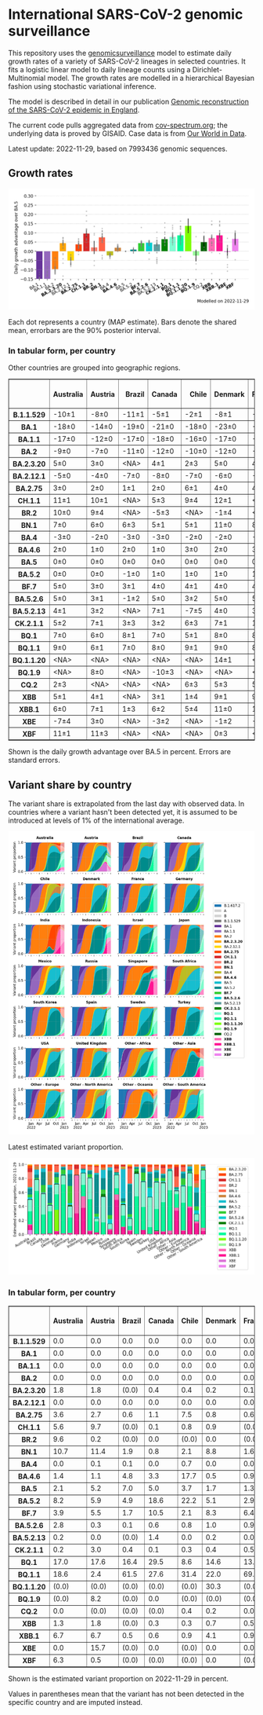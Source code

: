 # International SARS-CoV-2 genomic surveillance

This repository uses the [genomicsurveillance](https://github.com/gerstung-lab/genomicsurveillance) model to estimate daily growth rates of a variety of SARS-CoV-2 lineages in selected countries. It fits a logistic linear model to daily lineage counts using a Dirichlet-Multinomial model. The growth rates are modelled in a hierarchical Bayesian fashion using stochastic variational inference. 

The model is described in detail in our publication [Genomic reconstruction of the SARS-CoV-2 epidemic in England](https://www.nature.com/articles/s41586-021-04069-y).

The current code pulls aggregated data from [cov-spectrum.org](cov-spectrum.org); the underlying data is proved by GISAID. Case data is from [Our World in Data](https://ourworldindata.org/explorers/coronavirus-data-explorer).

Latest update: 2022-11-29, based on 7993436 genomic sequences.

## Growth rates
![Growth rates](plots/growth-rate-latest.png)

Each dot represents a country (MAP estimate). Bars denote the shared mean, errorbars are the 90% posterior interval.

### In tabular form, per country

Other countries are grouped into geographic regions.

<small><table border="1" class="dataframe">
  <thead>
    <tr style="text-align: right;">
      <th></th>
      <th>Australia</th>
      <th>Austria</th>
      <th>Brazil</th>
      <th>Canada</th>
      <th>Chile</th>
      <th>Denmark</th>
      <th>France</th>
      <th>Germany</th>
      <th>India</th>
      <th>Indonesia</th>
      <th>Israel</th>
      <th>Japan</th>
      <th>Mexico</th>
      <th>Other - Africa</th>
      <th>Other - Asia</th>
      <th>Other - Europe</th>
      <th>Other - North America</th>
      <th>Other - Oceania</th>
      <th>Other - South America</th>
      <th>Russia</th>
      <th>Singapore</th>
      <th>South Africa</th>
      <th>South Korea</th>
      <th>Spain</th>
      <th>Sweden</th>
      <th>Turkey</th>
      <th>USA</th>
      <th>United Kingdom</th>
    </tr>
  </thead>
  <tbody>
    <tr>
      <th>B.1.1.529</th>
      <td>-10±1</td>
      <td>-8±0</td>
      <td>-11±1</td>
      <td>-5±1</td>
      <td>-2±1</td>
      <td>-8±1</td>
      <td>-9±0</td>
      <td>-5±0</td>
      <td>-4±0</td>
      <td>-6±1</td>
      <td>-5±1</td>
      <td>-4±1</td>
      <td>-3±1</td>
      <td>-7±0</td>
      <td>-4±0</td>
      <td>-15±0</td>
      <td>-18±1</td>
      <td>-8±1</td>
      <td>-12±0</td>
      <td>-12±1</td>
      <td>-4±1</td>
      <td>-9±0</td>
      <td>1±1</td>
      <td>-3±1</td>
      <td>-8±0</td>
      <td>-14±1</td>
      <td>-3±0</td>
      <td>-13±0</td>
    </tr>
    <tr>
      <th>BA.1</th>
      <td>-18±0</td>
      <td>-14±0</td>
      <td>-19±0</td>
      <td>-21±0</td>
      <td>-18±0</td>
      <td>-23±0</td>
      <td>-19±0</td>
      <td>-19±0</td>
      <td>-12±0</td>
      <td>-15±0</td>
      <td>-22±0</td>
      <td>-21±0</td>
      <td>-18±0</td>
      <td>-14±0</td>
      <td>-11±0</td>
      <td>-19±0</td>
      <td>-20±0</td>
      <td>-17±0</td>
      <td>-18±0</td>
      <td>-18±0</td>
      <td>-14±0</td>
      <td>-15±0</td>
      <td>-20±0</td>
      <td>-19±0</td>
      <td>-20±0</td>
      <td>-22±0</td>
      <td>-21±0</td>
      <td>-23±0</td>
    </tr>
    <tr>
      <th>BA.1.1</th>
      <td>-17±0</td>
      <td>-12±0</td>
      <td>-17±0</td>
      <td>-18±0</td>
      <td>-16±0</td>
      <td>-17±0</td>
      <td>-17±0</td>
      <td>-17±0</td>
      <td>-11±0</td>
      <td>-16±0</td>
      <td>-19±0</td>
      <td>-17±0</td>
      <td>-16±0</td>
      <td>-13±0</td>
      <td>-10±0</td>
      <td>-16±0</td>
      <td>-19±0</td>
      <td>-13±0</td>
      <td>-17±0</td>
      <td>-17±0</td>
      <td>-8±0</td>
      <td>-13±0</td>
      <td>-16±0</td>
      <td>-16±0</td>
      <td>-16±0</td>
      <td>-17±0</td>
      <td>-19±0</td>
      <td>-19±0</td>
    </tr>
    <tr>
      <th>BA.2</th>
      <td>-9±0</td>
      <td>-7±0</td>
      <td>-11±0</td>
      <td>-12±0</td>
      <td>-10±0</td>
      <td>-12±0</td>
      <td>-9±0</td>
      <td>-10±0</td>
      <td>-4±0</td>
      <td>-8±0</td>
      <td>-11±0</td>
      <td>-10±0</td>
      <td>-10±0</td>
      <td>-6±0</td>
      <td>-5±0</td>
      <td>-10±0</td>
      <td>-12±0</td>
      <td>-9±0</td>
      <td>-10±0</td>
      <td>-12±0</td>
      <td>-4±0</td>
      <td>-8±0</td>
      <td>-9±0</td>
      <td>-9±0</td>
      <td>-11±0</td>
      <td>-9±0</td>
      <td>-11±0</td>
      <td>-11±0</td>
    </tr>
    <tr>
      <th>BA.2.3.20</th>
      <td>5±0</td>
      <td>3±0</td>
      <td>&lt;NA&gt;</td>
      <td>4±1</td>
      <td>2±3</td>
      <td>5±0</td>
      <td>4±1</td>
      <td>6±1</td>
      <td>2±5</td>
      <td>7±2</td>
      <td>6±0</td>
      <td>5±0</td>
      <td>&lt;NA&gt;</td>
      <td>3±5</td>
      <td>4±0</td>
      <td>7±0</td>
      <td>-2±4</td>
      <td>7±1</td>
      <td>-4±6</td>
      <td>-1±5</td>
      <td>3±0</td>
      <td>-6±6</td>
      <td>5±0</td>
      <td>6±2</td>
      <td>2±2</td>
      <td>-13±6</td>
      <td>6±0</td>
      <td>5±1</td>
    </tr>
    <tr>
      <th>BA.2.12.1</th>
      <td>-5±0</td>
      <td>-4±0</td>
      <td>-7±0</td>
      <td>-8±0</td>
      <td>-7±0</td>
      <td>-6±0</td>
      <td>-4±0</td>
      <td>-4±0</td>
      <td>-5±0</td>
      <td>-4±0</td>
      <td>-6±0</td>
      <td>-7±0</td>
      <td>-7±0</td>
      <td>-4±0</td>
      <td>-3±0</td>
      <td>-4±0</td>
      <td>-7±0</td>
      <td>-6±0</td>
      <td>-7±0</td>
      <td>-7±1</td>
      <td>-2±0</td>
      <td>-2±1</td>
      <td>-5±0</td>
      <td>-3±0</td>
      <td>-6±0</td>
      <td>-5±0</td>
      <td>-7±0</td>
      <td>-5±0</td>
    </tr>
    <tr>
      <th>BA.2.75</th>
      <td>3±0</td>
      <td>2±0</td>
      <td>1±1</td>
      <td>2±0</td>
      <td>6±1</td>
      <td>4±0</td>
      <td>4±0</td>
      <td>4±0</td>
      <td>5±0</td>
      <td>7±0</td>
      <td>4±0</td>
      <td>2±0</td>
      <td>5±2</td>
      <td>5±0</td>
      <td>4±0</td>
      <td>4±0</td>
      <td>-2±2</td>
      <td>3±0</td>
      <td>4±1</td>
      <td>2±0</td>
      <td>3±0</td>
      <td>0±1</td>
      <td>3±0</td>
      <td>6±0</td>
      <td>4±0</td>
      <td>4±0</td>
      <td>3±0</td>
      <td>4±0</td>
    </tr>
    <tr>
      <th>CH.1.1</th>
      <td>11±1</td>
      <td>10±1</td>
      <td>&lt;NA&gt;</td>
      <td>5±3</td>
      <td>9±4</td>
      <td>12±1</td>
      <td>&lt;NA&gt;</td>
      <td>9±3</td>
      <td>16±2</td>
      <td>10±3</td>
      <td>7±2</td>
      <td>6±2</td>
      <td>&lt;NA&gt;</td>
      <td>&lt;NA&gt;</td>
      <td>19±2</td>
      <td>12±1</td>
      <td>&lt;NA&gt;</td>
      <td>&lt;NA&gt;</td>
      <td>&lt;NA&gt;</td>
      <td>&lt;NA&gt;</td>
      <td>22±3</td>
      <td>6±3</td>
      <td>6±1</td>
      <td>&lt;NA&gt;</td>
      <td>6±3</td>
      <td>2±3</td>
      <td>8±1</td>
      <td>12±1</td>
    </tr>
    <tr>
      <th>BR.2</th>
      <td>10±0</td>
      <td>9±4</td>
      <td>&lt;NA&gt;</td>
      <td>-5±3</td>
      <td>&lt;NA&gt;</td>
      <td>-1±4</td>
      <td>&lt;NA&gt;</td>
      <td>4±4</td>
      <td>&lt;NA&gt;</td>
      <td>&lt;NA&gt;</td>
      <td>&lt;NA&gt;</td>
      <td>1±3</td>
      <td>&lt;NA&gt;</td>
      <td>&lt;NA&gt;</td>
      <td>&lt;NA&gt;</td>
      <td>2±3</td>
      <td>&lt;NA&gt;</td>
      <td>&lt;NA&gt;</td>
      <td>&lt;NA&gt;</td>
      <td>&lt;NA&gt;</td>
      <td>13±3</td>
      <td>&lt;NA&gt;</td>
      <td>2±3</td>
      <td>&lt;NA&gt;</td>
      <td>&lt;NA&gt;</td>
      <td>&lt;NA&gt;</td>
      <td>0±3</td>
      <td>-8±4</td>
    </tr>
    <tr>
      <th>BN.1</th>
      <td>7±0</td>
      <td>6±0</td>
      <td>6±3</td>
      <td>5±1</td>
      <td>5±1</td>
      <td>11±0</td>
      <td>8±1</td>
      <td>7±0</td>
      <td>12±0</td>
      <td>11±1</td>
      <td>7±0</td>
      <td>8±0</td>
      <td>-4±6</td>
      <td>6±1</td>
      <td>10±0</td>
      <td>9±0</td>
      <td>-3±4</td>
      <td>5±2</td>
      <td>9±3</td>
      <td>6±2</td>
      <td>7±0</td>
      <td>-2±6</td>
      <td>8±0</td>
      <td>11±2</td>
      <td>8±1</td>
      <td>9±2</td>
      <td>9±0</td>
      <td>8±0</td>
    </tr>
    <tr>
      <th>BA.4</th>
      <td>-3±0</td>
      <td>-2±0</td>
      <td>-3±0</td>
      <td>-3±0</td>
      <td>-2±0</td>
      <td>-2±0</td>
      <td>-1±0</td>
      <td>-2±0</td>
      <td>-3±0</td>
      <td>-2±0</td>
      <td>-2±0</td>
      <td>-3±0</td>
      <td>-2±0</td>
      <td>-3±0</td>
      <td>-2±0</td>
      <td>-2±0</td>
      <td>-2±0</td>
      <td>-3±0</td>
      <td>-3±0</td>
      <td>-4±1</td>
      <td>-2±0</td>
      <td>-2±0</td>
      <td>-3±0</td>
      <td>-1±0</td>
      <td>-2±0</td>
      <td>-2±0</td>
      <td>-2±0</td>
      <td>-2±0</td>
    </tr>
    <tr>
      <th>BA.4.6</th>
      <td>2±0</td>
      <td>1±0</td>
      <td>2±0</td>
      <td>1±0</td>
      <td>3±0</td>
      <td>2±0</td>
      <td>3±0</td>
      <td>2±0</td>
      <td>4±1</td>
      <td>3±0</td>
      <td>3±0</td>
      <td>1±0</td>
      <td>3±0</td>
      <td>2±0</td>
      <td>3±0</td>
      <td>2±0</td>
      <td>1±0</td>
      <td>2±0</td>
      <td>2±0</td>
      <td>1±1</td>
      <td>2±1</td>
      <td>0±0</td>
      <td>1±0</td>
      <td>3±0</td>
      <td>3±0</td>
      <td>2±1</td>
      <td>2±0</td>
      <td>2±0</td>
    </tr>
    <tr>
      <th>BA.5</th>
      <td>0±0</td>
      <td>0±0</td>
      <td>0±0</td>
      <td>0±0</td>
      <td>0±0</td>
      <td>0±0</td>
      <td>0±0</td>
      <td>0±0</td>
      <td>0±0</td>
      <td>0±0</td>
      <td>0±0</td>
      <td>0±0</td>
      <td>0±0</td>
      <td>0±0</td>
      <td>0±0</td>
      <td>0±0</td>
      <td>0±0</td>
      <td>0±0</td>
      <td>0±0</td>
      <td>0±0</td>
      <td>0±0</td>
      <td>0±0</td>
      <td>0±0</td>
      <td>0±0</td>
      <td>0±0</td>
      <td>0±0</td>
      <td>0±0</td>
      <td>0±0</td>
    </tr>
    <tr>
      <th>BA.5.2</th>
      <td>0±0</td>
      <td>0±0</td>
      <td>-1±0</td>
      <td>1±0</td>
      <td>1±0</td>
      <td>1±0</td>
      <td>1±0</td>
      <td>1±0</td>
      <td>1±0</td>
      <td>1±0</td>
      <td>0±0</td>
      <td>1±0</td>
      <td>1±0</td>
      <td>0±0</td>
      <td>0±0</td>
      <td>1±0</td>
      <td>0±0</td>
      <td>0±0</td>
      <td>1±0</td>
      <td>1±0</td>
      <td>1±0</td>
      <td>-1±0</td>
      <td>2±0</td>
      <td>1±0</td>
      <td>1±0</td>
      <td>1±0</td>
      <td>1±0</td>
      <td>1±0</td>
    </tr>
    <tr>
      <th>BF.7</th>
      <td>5±0</td>
      <td>3±0</td>
      <td>3±1</td>
      <td>4±0</td>
      <td>4±1</td>
      <td>4±0</td>
      <td>4±0</td>
      <td>4±0</td>
      <td>3±2</td>
      <td>5±1</td>
      <td>4±0</td>
      <td>5±0</td>
      <td>5±1</td>
      <td>2±1</td>
      <td>6±1</td>
      <td>3±0</td>
      <td>5±1</td>
      <td>4±1</td>
      <td>5±0</td>
      <td>3±0</td>
      <td>13±3</td>
      <td>2±1</td>
      <td>6±0</td>
      <td>5±0</td>
      <td>5±0</td>
      <td>3±1</td>
      <td>5±0</td>
      <td>4±0</td>
    </tr>
    <tr>
      <th>BA.5.2.6</th>
      <td>5±0</td>
      <td>3±1</td>
      <td>-1±2</td>
      <td>5±0</td>
      <td>3±2</td>
      <td>5±0</td>
      <td>5±0</td>
      <td>5±0</td>
      <td>5±1</td>
      <td>6±0</td>
      <td>4±0</td>
      <td>4±0</td>
      <td>-4±6</td>
      <td>4±0</td>
      <td>5±0</td>
      <td>5±0</td>
      <td>3±1</td>
      <td>5±2</td>
      <td>-1±4</td>
      <td>4±0</td>
      <td>6±0</td>
      <td>1±0</td>
      <td>5±0</td>
      <td>6±1</td>
      <td>5±1</td>
      <td>5±0</td>
      <td>5±0</td>
      <td>5±0</td>
    </tr>
    <tr>
      <th>BA.5.2.13</th>
      <td>4±1</td>
      <td>3±2</td>
      <td>&lt;NA&gt;</td>
      <td>7±1</td>
      <td>-7±5</td>
      <td>4±0</td>
      <td>3±1</td>
      <td>6±0</td>
      <td>-4±3</td>
      <td>4±1</td>
      <td>6±1</td>
      <td>-3±3</td>
      <td>-6±6</td>
      <td>2±4</td>
      <td>10±1</td>
      <td>5±0</td>
      <td>&lt;NA&gt;</td>
      <td>&lt;NA&gt;</td>
      <td>&lt;NA&gt;</td>
      <td>-5±6</td>
      <td>3±4</td>
      <td>-5±5</td>
      <td>-1±3</td>
      <td>6±1</td>
      <td>4±1</td>
      <td>-1±3</td>
      <td>5±0</td>
      <td>4±0</td>
    </tr>
    <tr>
      <th>CK.2.1.1</th>
      <td>5±2</td>
      <td>7±1</td>
      <td>3±3</td>
      <td>3±2</td>
      <td>6±3</td>
      <td>7±1</td>
      <td>10±1</td>
      <td>6±1</td>
      <td>&lt;NA&gt;</td>
      <td>&lt;NA&gt;</td>
      <td>5±2</td>
      <td>5±3</td>
      <td>5±3</td>
      <td>&lt;NA&gt;</td>
      <td>13±3</td>
      <td>6±1</td>
      <td>&lt;NA&gt;</td>
      <td>&lt;NA&gt;</td>
      <td>&lt;NA&gt;</td>
      <td>&lt;NA&gt;</td>
      <td>15±4</td>
      <td>4±3</td>
      <td>8±2</td>
      <td>10±1</td>
      <td>5±3</td>
      <td>&lt;NA&gt;</td>
      <td>6±1</td>
      <td>9±1</td>
    </tr>
    <tr>
      <th>BQ.1</th>
      <td>7±0</td>
      <td>6±0</td>
      <td>8±1</td>
      <td>7±0</td>
      <td>5±1</td>
      <td>8±0</td>
      <td>8±0</td>
      <td>7±0</td>
      <td>9±5</td>
      <td>13±1</td>
      <td>9±0</td>
      <td>7±0</td>
      <td>9±1</td>
      <td>5±0</td>
      <td>10±1</td>
      <td>8±0</td>
      <td>9±1</td>
      <td>5±2</td>
      <td>12±1</td>
      <td>9±2</td>
      <td>14±1</td>
      <td>4±1</td>
      <td>7±0</td>
      <td>10±0</td>
      <td>10±0</td>
      <td>8±1</td>
      <td>8±0</td>
      <td>7±0</td>
    </tr>
    <tr>
      <th>BQ.1.1</th>
      <td>9±0</td>
      <td>6±1</td>
      <td>7±0</td>
      <td>8±0</td>
      <td>9±1</td>
      <td>9±0</td>
      <td>8±0</td>
      <td>8±0</td>
      <td>&lt;NA&gt;</td>
      <td>14±1</td>
      <td>9±0</td>
      <td>8±0</td>
      <td>6±2</td>
      <td>7±0</td>
      <td>13±1</td>
      <td>10±0</td>
      <td>10±1</td>
      <td>4±4</td>
      <td>16±0</td>
      <td>-3±6</td>
      <td>13±1</td>
      <td>4±1</td>
      <td>7±1</td>
      <td>12±0</td>
      <td>12±0</td>
      <td>5±1</td>
      <td>9±0</td>
      <td>9±0</td>
    </tr>
    <tr>
      <th>BQ.1.1.20</th>
      <td>&lt;NA&gt;</td>
      <td>&lt;NA&gt;</td>
      <td>&lt;NA&gt;</td>
      <td>&lt;NA&gt;</td>
      <td>&lt;NA&gt;</td>
      <td>14±1</td>
      <td>&lt;NA&gt;</td>
      <td>11±4</td>
      <td>&lt;NA&gt;</td>
      <td>&lt;NA&gt;</td>
      <td>&lt;NA&gt;</td>
      <td>&lt;NA&gt;</td>
      <td>&lt;NA&gt;</td>
      <td>&lt;NA&gt;</td>
      <td>&lt;NA&gt;</td>
      <td>&lt;NA&gt;</td>
      <td>&lt;NA&gt;</td>
      <td>&lt;NA&gt;</td>
      <td>&lt;NA&gt;</td>
      <td>&lt;NA&gt;</td>
      <td>&lt;NA&gt;</td>
      <td>&lt;NA&gt;</td>
      <td>&lt;NA&gt;</td>
      <td>&lt;NA&gt;</td>
      <td>&lt;NA&gt;</td>
      <td>&lt;NA&gt;</td>
      <td>&lt;NA&gt;</td>
      <td>&lt;NA&gt;</td>
    </tr>
    <tr>
      <th>BQ.1.9</th>
      <td>&lt;NA&gt;</td>
      <td>8±0</td>
      <td>&lt;NA&gt;</td>
      <td>-10±3</td>
      <td>&lt;NA&gt;</td>
      <td>&lt;NA&gt;</td>
      <td>&lt;NA&gt;</td>
      <td>&lt;NA&gt;</td>
      <td>&lt;NA&gt;</td>
      <td>&lt;NA&gt;</td>
      <td>-7±3</td>
      <td>&lt;NA&gt;</td>
      <td>&lt;NA&gt;</td>
      <td>&lt;NA&gt;</td>
      <td>&lt;NA&gt;</td>
      <td>-3±3</td>
      <td>&lt;NA&gt;</td>
      <td>&lt;NA&gt;</td>
      <td>-3±3</td>
      <td>&lt;NA&gt;</td>
      <td>&lt;NA&gt;</td>
      <td>&lt;NA&gt;</td>
      <td>-1±3</td>
      <td>&lt;NA&gt;</td>
      <td>&lt;NA&gt;</td>
      <td>&lt;NA&gt;</td>
      <td>0±1</td>
      <td>&lt;NA&gt;</td>
    </tr>
    <tr>
      <th>CQ.2</th>
      <td>2±3</td>
      <td>&lt;NA&gt;</td>
      <td>&lt;NA&gt;</td>
      <td>&lt;NA&gt;</td>
      <td>6±3</td>
      <td>5±3</td>
      <td>5±3</td>
      <td>&lt;NA&gt;</td>
      <td>&lt;NA&gt;</td>
      <td>&lt;NA&gt;</td>
      <td>1±4</td>
      <td>2±1</td>
      <td>&lt;NA&gt;</td>
      <td>&lt;NA&gt;</td>
      <td>&lt;NA&gt;</td>
      <td>8±3</td>
      <td>&lt;NA&gt;</td>
      <td>&lt;NA&gt;</td>
      <td>&lt;NA&gt;</td>
      <td>&lt;NA&gt;</td>
      <td>&lt;NA&gt;</td>
      <td>&lt;NA&gt;</td>
      <td>&lt;NA&gt;</td>
      <td>&lt;NA&gt;</td>
      <td>&lt;NA&gt;</td>
      <td>&lt;NA&gt;</td>
      <td>10±1</td>
      <td>&lt;NA&gt;</td>
    </tr>
    <tr>
      <th>XBB</th>
      <td>5±1</td>
      <td>4±1</td>
      <td>&lt;NA&gt;</td>
      <td>3±1</td>
      <td>1±4</td>
      <td>9±1</td>
      <td>9±1</td>
      <td>8±1</td>
      <td>15±0</td>
      <td>16±1</td>
      <td>8±1</td>
      <td>4±1</td>
      <td>&lt;NA&gt;</td>
      <td>9±2</td>
      <td>8±0</td>
      <td>8±1</td>
      <td>3±5</td>
      <td>4±2</td>
      <td>14±2</td>
      <td>5±3</td>
      <td>7±0</td>
      <td>-1±4</td>
      <td>7±1</td>
      <td>8±4</td>
      <td>7±2</td>
      <td>-12±8</td>
      <td>8±0</td>
      <td>8±1</td>
    </tr>
    <tr>
      <th>XBB.1</th>
      <td>6±0</td>
      <td>7±1</td>
      <td>1±3</td>
      <td>6±2</td>
      <td>5±4</td>
      <td>11±0</td>
      <td>10±2</td>
      <td>8±1</td>
      <td>16±1</td>
      <td>16±1</td>
      <td>8±1</td>
      <td>6±1</td>
      <td>&lt;NA&gt;</td>
      <td>6±3</td>
      <td>10±0</td>
      <td>11±1</td>
      <td>15±1</td>
      <td>9±2</td>
      <td>14±3</td>
      <td>7±4</td>
      <td>7±0</td>
      <td>7±2</td>
      <td>7±1</td>
      <td>7±3</td>
      <td>14±1</td>
      <td>-1±6</td>
      <td>10±0</td>
      <td>11±1</td>
    </tr>
    <tr>
      <th>XBE</th>
      <td>-7±4</td>
      <td>3±0</td>
      <td>&lt;NA&gt;</td>
      <td>-3±2</td>
      <td>&lt;NA&gt;</td>
      <td>-1±2</td>
      <td>-2±2</td>
      <td>1±1</td>
      <td>-2±2</td>
      <td>-4±3</td>
      <td>-1±2</td>
      <td>&lt;NA&gt;</td>
      <td>&lt;NA&gt;</td>
      <td>&lt;NA&gt;</td>
      <td>-3±2</td>
      <td>2±1</td>
      <td>-11±6</td>
      <td>&lt;NA&gt;</td>
      <td>&lt;NA&gt;</td>
      <td>-9±5</td>
      <td>&lt;NA&gt;</td>
      <td>&lt;NA&gt;</td>
      <td>2±0</td>
      <td>&lt;NA&gt;</td>
      <td>7±2</td>
      <td>&lt;NA&gt;</td>
      <td>3±0</td>
      <td>2±1</td>
    </tr>
    <tr>
      <th>XBF</th>
      <td>11±1</td>
      <td>11±3</td>
      <td>&lt;NA&gt;</td>
      <td>&lt;NA&gt;</td>
      <td>&lt;NA&gt;</td>
      <td>0±3</td>
      <td>&lt;NA&gt;</td>
      <td>&lt;NA&gt;</td>
      <td>8±2</td>
      <td>&lt;NA&gt;</td>
      <td>&lt;NA&gt;</td>
      <td>3±3</td>
      <td>&lt;NA&gt;</td>
      <td>&lt;NA&gt;</td>
      <td>&lt;NA&gt;</td>
      <td>&lt;NA&gt;</td>
      <td>&lt;NA&gt;</td>
      <td>&lt;NA&gt;</td>
      <td>&lt;NA&gt;</td>
      <td>&lt;NA&gt;</td>
      <td>10±2</td>
      <td>&lt;NA&gt;</td>
      <td>&lt;NA&gt;</td>
      <td>7±3</td>
      <td>&lt;NA&gt;</td>
      <td>&lt;NA&gt;</td>
      <td>4±2</td>
      <td>-5±4</td>
    </tr>
  </tbody>
</table></small>

Shown is the daily growth advantage over BA.5 in percent. Errors are standard errors.

## Variant share by country

The variant share is extrapolated from the last day with observed data. In countries where a variant hasn't been detected yet, it is assumed to be introduced at levels of 1% of the international average. 

![Variant share by country](plots/variant-share-latest.png)

Latest estimated variant proportion.

![Variant share by country](plots/variant-share-bar.png)

### In tabular form, per country

<small><table border="1" class="dataframe">
  <thead>
    <tr style="text-align: right;">
      <th></th>
      <th>Australia</th>
      <th>Austria</th>
      <th>Brazil</th>
      <th>Canada</th>
      <th>Chile</th>
      <th>Denmark</th>
      <th>France</th>
      <th>Germany</th>
      <th>India</th>
      <th>Indonesia</th>
      <th>Israel</th>
      <th>Japan</th>
      <th>Mexico</th>
      <th>Russia</th>
      <th>Singapore</th>
      <th>South Africa</th>
      <th>South Korea</th>
      <th>Spain</th>
      <th>Sweden</th>
      <th>Turkey</th>
      <th>USA</th>
      <th>United Kingdom</th>
      <th>Other - Africa</th>
      <th>Other - Asia</th>
      <th>Other - Europe</th>
      <th>Other - North America</th>
      <th>Other - Oceania</th>
      <th>Other - South America</th>
    </tr>
  </thead>
  <tbody>
    <tr>
      <th>B.1.1.529</th>
      <td>0.0</td>
      <td>0.0</td>
      <td>0.0</td>
      <td>0.0</td>
      <td>0.0</td>
      <td>0.0</td>
      <td>0.0</td>
      <td>0.0</td>
      <td>0.0</td>
      <td>0.0</td>
      <td>0.0</td>
      <td>0.0</td>
      <td>0.0</td>
      <td>0.0</td>
      <td>0.0</td>
      <td>0.0</td>
      <td>0.0</td>
      <td>0.0</td>
      <td>0.0</td>
      <td>0.0</td>
      <td>0.0</td>
      <td>0.0</td>
      <td>0.0</td>
      <td>0.0</td>
      <td>0.0</td>
      <td>0.0</td>
      <td>0.0</td>
      <td>0.0</td>
    </tr>
    <tr>
      <th>BA.1</th>
      <td>0.0</td>
      <td>0.0</td>
      <td>0.0</td>
      <td>0.0</td>
      <td>0.0</td>
      <td>0.0</td>
      <td>0.0</td>
      <td>0.0</td>
      <td>0.0</td>
      <td>0.0</td>
      <td>0.0</td>
      <td>0.0</td>
      <td>0.0</td>
      <td>0.0</td>
      <td>0.0</td>
      <td>0.0</td>
      <td>0.0</td>
      <td>0.0</td>
      <td>0.0</td>
      <td>0.0</td>
      <td>0.0</td>
      <td>0.0</td>
      <td>0.0</td>
      <td>0.0</td>
      <td>0.0</td>
      <td>0.0</td>
      <td>0.0</td>
      <td>0.0</td>
    </tr>
    <tr>
      <th>BA.1.1</th>
      <td>0.0</td>
      <td>0.0</td>
      <td>0.0</td>
      <td>0.0</td>
      <td>0.0</td>
      <td>0.0</td>
      <td>0.0</td>
      <td>0.0</td>
      <td>0.0</td>
      <td>0.0</td>
      <td>0.0</td>
      <td>0.0</td>
      <td>0.0</td>
      <td>0.0</td>
      <td>0.0</td>
      <td>0.0</td>
      <td>0.0</td>
      <td>0.0</td>
      <td>0.0</td>
      <td>0.0</td>
      <td>0.0</td>
      <td>0.0</td>
      <td>0.0</td>
      <td>0.0</td>
      <td>0.0</td>
      <td>0.0</td>
      <td>0.0</td>
      <td>0.0</td>
    </tr>
    <tr>
      <th>BA.2</th>
      <td>0.0</td>
      <td>0.0</td>
      <td>0.0</td>
      <td>0.0</td>
      <td>0.0</td>
      <td>0.0</td>
      <td>0.0</td>
      <td>0.0</td>
      <td>0.0</td>
      <td>0.0</td>
      <td>0.0</td>
      <td>0.0</td>
      <td>0.0</td>
      <td>0.0</td>
      <td>0.0</td>
      <td>0.0</td>
      <td>0.0</td>
      <td>0.0</td>
      <td>0.0</td>
      <td>0.0</td>
      <td>0.0</td>
      <td>0.0</td>
      <td>0.0</td>
      <td>0.0</td>
      <td>0.0</td>
      <td>0.0</td>
      <td>0.0</td>
      <td>0.0</td>
    </tr>
    <tr>
      <th>BA.2.3.20</th>
      <td>1.8</td>
      <td>1.8</td>
      <td>(0.0)</td>
      <td>0.4</td>
      <td>0.4</td>
      <td>0.2</td>
      <td>0.1</td>
      <td>0.5</td>
      <td>0.0</td>
      <td>0.1</td>
      <td>0.9</td>
      <td>1.7</td>
      <td>(0.0)</td>
      <td>0.1</td>
      <td>0.3</td>
      <td>0.1</td>
      <td>2.3</td>
      <td>0.1</td>
      <td>0.1</td>
      <td>0.0</td>
      <td>0.5</td>
      <td>0.2</td>
      <td>0.2</td>
      <td>0.7</td>
      <td>0.6</td>
      <td>0.1</td>
      <td>14.1</td>
      <td>0.0</td>
    </tr>
    <tr>
      <th>BA.2.12.1</th>
      <td>0.0</td>
      <td>0.0</td>
      <td>0.0</td>
      <td>0.0</td>
      <td>0.0</td>
      <td>0.0</td>
      <td>0.0</td>
      <td>0.0</td>
      <td>0.0</td>
      <td>0.0</td>
      <td>0.0</td>
      <td>0.0</td>
      <td>0.0</td>
      <td>0.0</td>
      <td>0.0</td>
      <td>0.0</td>
      <td>0.0</td>
      <td>0.0</td>
      <td>0.0</td>
      <td>0.0</td>
      <td>0.0</td>
      <td>0.0</td>
      <td>0.0</td>
      <td>0.0</td>
      <td>0.0</td>
      <td>0.0</td>
      <td>0.0</td>
      <td>0.0</td>
    </tr>
    <tr>
      <th>BA.2.75</th>
      <td>3.6</td>
      <td>2.7</td>
      <td>0.6</td>
      <td>1.1</td>
      <td>7.5</td>
      <td>0.8</td>
      <td>0.6</td>
      <td>1.3</td>
      <td>0.8</td>
      <td>1.2</td>
      <td>1.5</td>
      <td>0.9</td>
      <td>4.1</td>
      <td>1.3</td>
      <td>2.3</td>
      <td>0.6</td>
      <td>2.0</td>
      <td>0.8</td>
      <td>0.5</td>
      <td>3.5</td>
      <td>1.2</td>
      <td>2.1</td>
      <td>3.1</td>
      <td>3.0</td>
      <td>1.4</td>
      <td>0.0</td>
      <td>9.1</td>
      <td>0.3</td>
    </tr>
    <tr>
      <th>CH.1.1</th>
      <td>5.6</td>
      <td>9.7</td>
      <td>(0.0)</td>
      <td>0.1</td>
      <td>0.8</td>
      <td>0.9</td>
      <td>(0.0)</td>
      <td>0.3</td>
      <td>5.5</td>
      <td>0.1</td>
      <td>0.4</td>
      <td>0.9</td>
      <td>(0.0)</td>
      <td>(0.1)</td>
      <td>3.5</td>
      <td>2.1</td>
      <td>1.5</td>
      <td>(0.0)</td>
      <td>0.3</td>
      <td>0.2</td>
      <td>0.4</td>
      <td>2.8</td>
      <td>(0.0)</td>
      <td>13.5</td>
      <td>1.5</td>
      <td>(0.0)</td>
      <td>(0.0)</td>
      <td>(0.0)</td>
    </tr>
    <tr>
      <th>BR.2</th>
      <td>9.6</td>
      <td>0.2</td>
      <td>(0.0)</td>
      <td>0.0</td>
      <td>(0.0)</td>
      <td>0.0</td>
      <td>(0.0)</td>
      <td>0.1</td>
      <td>(0.0)</td>
      <td>(0.0)</td>
      <td>(0.0)</td>
      <td>0.0</td>
      <td>(0.0)</td>
      <td>(0.0)</td>
      <td>0.4</td>
      <td>(0.0)</td>
      <td>0.0</td>
      <td>(0.0)</td>
      <td>(0.0)</td>
      <td>(0.0)</td>
      <td>0.0</td>
      <td>0.0</td>
      <td>(0.0)</td>
      <td>(0.0)</td>
      <td>0.0</td>
      <td>(0.0)</td>
      <td>(0.0)</td>
      <td>(0.0)</td>
    </tr>
    <tr>
      <th>BN.1</th>
      <td>10.7</td>
      <td>11.4</td>
      <td>1.9</td>
      <td>0.8</td>
      <td>2.1</td>
      <td>8.8</td>
      <td>1.6</td>
      <td>5.0</td>
      <td>8.8</td>
      <td>4.5</td>
      <td>5.0</td>
      <td>8.4</td>
      <td>0.8</td>
      <td>2.5</td>
      <td>4.6</td>
      <td>0.8</td>
      <td>21.6</td>
      <td>2.0</td>
      <td>2.1</td>
      <td>6.8</td>
      <td>3.6</td>
      <td>7.6</td>
      <td>2.6</td>
      <td>15.4</td>
      <td>6.0</td>
      <td>0.1</td>
      <td>3.8</td>
      <td>0.9</td>
    </tr>
    <tr>
      <th>BA.4</th>
      <td>0.0</td>
      <td>0.1</td>
      <td>0.1</td>
      <td>0.0</td>
      <td>0.7</td>
      <td>0.0</td>
      <td>0.0</td>
      <td>0.0</td>
      <td>0.0</td>
      <td>0.0</td>
      <td>0.0</td>
      <td>0.0</td>
      <td>0.2</td>
      <td>0.0</td>
      <td>0.0</td>
      <td>1.6</td>
      <td>0.0</td>
      <td>0.0</td>
      <td>0.0</td>
      <td>0.0</td>
      <td>0.0</td>
      <td>0.0</td>
      <td>0.0</td>
      <td>0.0</td>
      <td>0.0</td>
      <td>0.1</td>
      <td>0.1</td>
      <td>0.0</td>
    </tr>
    <tr>
      <th>BA.4.6</th>
      <td>1.4</td>
      <td>1.1</td>
      <td>4.8</td>
      <td>3.3</td>
      <td>17.7</td>
      <td>0.5</td>
      <td>0.9</td>
      <td>0.7</td>
      <td>0.0</td>
      <td>0.1</td>
      <td>0.5</td>
      <td>0.2</td>
      <td>2.5</td>
      <td>0.1</td>
      <td>0.0</td>
      <td>1.5</td>
      <td>0.1</td>
      <td>0.6</td>
      <td>0.7</td>
      <td>0.1</td>
      <td>2.6</td>
      <td>0.8</td>
      <td>0.4</td>
      <td>0.1</td>
      <td>0.8</td>
      <td>2.4</td>
      <td>5.8</td>
      <td>1.5</td>
    </tr>
    <tr>
      <th>BA.5</th>
      <td>2.1</td>
      <td>5.2</td>
      <td>7.0</td>
      <td>5.0</td>
      <td>3.7</td>
      <td>1.7</td>
      <td>1.3</td>
      <td>5.8</td>
      <td>0.0</td>
      <td>0.0</td>
      <td>1.1</td>
      <td>2.7</td>
      <td>11.8</td>
      <td>4.2</td>
      <td>0.1</td>
      <td>41.9</td>
      <td>1.3</td>
      <td>1.0</td>
      <td>1.9</td>
      <td>2.5</td>
      <td>2.8</td>
      <td>1.6</td>
      <td>0.6</td>
      <td>0.2</td>
      <td>2.7</td>
      <td>3.5</td>
      <td>7.4</td>
      <td>1.3</td>
    </tr>
    <tr>
      <th>BA.5.2</th>
      <td>8.2</td>
      <td>5.9</td>
      <td>4.9</td>
      <td>18.6</td>
      <td>22.2</td>
      <td>5.1</td>
      <td>2.9</td>
      <td>17.0</td>
      <td>0.0</td>
      <td>1.3</td>
      <td>4.5</td>
      <td>55.5</td>
      <td>16.6</td>
      <td>64.0</td>
      <td>1.4</td>
      <td>4.4</td>
      <td>42.4</td>
      <td>1.9</td>
      <td>6.1</td>
      <td>19.2</td>
      <td>8.3</td>
      <td>4.4</td>
      <td>0.5</td>
      <td>2.0</td>
      <td>6.9</td>
      <td>4.0</td>
      <td>19.8</td>
      <td>1.7</td>
    </tr>
    <tr>
      <th>BF.7</th>
      <td>3.9</td>
      <td>5.5</td>
      <td>1.7</td>
      <td>10.5</td>
      <td>2.1</td>
      <td>8.3</td>
      <td>6.4</td>
      <td>24.4</td>
      <td>0.0</td>
      <td>0.0</td>
      <td>4.5</td>
      <td>4.6</td>
      <td>5.8</td>
      <td>5.9</td>
      <td>0.4</td>
      <td>1.8</td>
      <td>4.3</td>
      <td>2.7</td>
      <td>11.8</td>
      <td>1.1</td>
      <td>4.2</td>
      <td>4.3</td>
      <td>0.1</td>
      <td>0.3</td>
      <td>9.5</td>
      <td>1.2</td>
      <td>5.6</td>
      <td>2.2</td>
    </tr>
    <tr>
      <th>BA.5.2.6</th>
      <td>2.8</td>
      <td>0.3</td>
      <td>0.1</td>
      <td>0.6</td>
      <td>0.8</td>
      <td>1.0</td>
      <td>0.9</td>
      <td>2.5</td>
      <td>0.0</td>
      <td>4.8</td>
      <td>0.5</td>
      <td>2.4</td>
      <td>0.2</td>
      <td>6.6</td>
      <td>1.6</td>
      <td>2.0</td>
      <td>1.3</td>
      <td>0.3</td>
      <td>0.9</td>
      <td>13.3</td>
      <td>1.0</td>
      <td>1.0</td>
      <td>1.3</td>
      <td>1.6</td>
      <td>1.2</td>
      <td>0.7</td>
      <td>5.2</td>
      <td>0.0</td>
    </tr>
    <tr>
      <th>BA.5.2.13</th>
      <td>0.2</td>
      <td>0.0</td>
      <td>(0.0)</td>
      <td>1.4</td>
      <td>0.0</td>
      <td>0.2</td>
      <td>0.0</td>
      <td>0.4</td>
      <td>0.0</td>
      <td>0.0</td>
      <td>0.2</td>
      <td>0.0</td>
      <td>0.1</td>
      <td>0.0</td>
      <td>0.0</td>
      <td>0.1</td>
      <td>0.1</td>
      <td>0.1</td>
      <td>0.1</td>
      <td>0.1</td>
      <td>0.2</td>
      <td>1.1</td>
      <td>0.1</td>
      <td>0.6</td>
      <td>0.2</td>
      <td>(0.0)</td>
      <td>(0.0)</td>
      <td>(0.0)</td>
    </tr>
    <tr>
      <th>CK.2.1.1</th>
      <td>0.2</td>
      <td>3.0</td>
      <td>0.4</td>
      <td>0.1</td>
      <td>0.3</td>
      <td>0.4</td>
      <td>0.5</td>
      <td>1.7</td>
      <td>(0.0)</td>
      <td>(0.0)</td>
      <td>0.3</td>
      <td>0.1</td>
      <td>3.5</td>
      <td>(0.0)</td>
      <td>0.3</td>
      <td>0.9</td>
      <td>0.5</td>
      <td>3.3</td>
      <td>0.3</td>
      <td>(0.0)</td>
      <td>0.3</td>
      <td>0.5</td>
      <td>(0.0)</td>
      <td>0.2</td>
      <td>0.2</td>
      <td>(0.0)</td>
      <td>(0.0)</td>
      <td>(0.0)</td>
    </tr>
    <tr>
      <th>BQ.1</th>
      <td>17.0</td>
      <td>17.6</td>
      <td>16.4</td>
      <td>29.5</td>
      <td>8.6</td>
      <td>14.6</td>
      <td>13.4</td>
      <td>16.3</td>
      <td>0.2</td>
      <td>16.8</td>
      <td>30.4</td>
      <td>4.2</td>
      <td>37.1</td>
      <td>7.4</td>
      <td>19.3</td>
      <td>15.6</td>
      <td>10.8</td>
      <td>32.6</td>
      <td>36.2</td>
      <td>42.9</td>
      <td>38.6</td>
      <td>27.9</td>
      <td>28.0</td>
      <td>5.0</td>
      <td>23.8</td>
      <td>19.3</td>
      <td>8.8</td>
      <td>13.5</td>
    </tr>
    <tr>
      <th>BQ.1.1</th>
      <td>18.6</td>
      <td>2.4</td>
      <td>61.5</td>
      <td>27.6</td>
      <td>31.4</td>
      <td>22.0</td>
      <td>69.7</td>
      <td>21.8</td>
      <td>(0.3)</td>
      <td>16.2</td>
      <td>44.8</td>
      <td>15.5</td>
      <td>17.0</td>
      <td>0.4</td>
      <td>8.7</td>
      <td>15.9</td>
      <td>5.6</td>
      <td>53.9</td>
      <td>32.7</td>
      <td>9.6</td>
      <td>30.7</td>
      <td>41.5</td>
      <td>57.8</td>
      <td>19.2</td>
      <td>39.3</td>
      <td>29.1</td>
      <td>1.5</td>
      <td>69.2</td>
    </tr>
    <tr>
      <th>BQ.1.1.20</th>
      <td>(0.0)</td>
      <td>(0.0)</td>
      <td>(0.0)</td>
      <td>(0.0)</td>
      <td>(0.0)</td>
      <td>30.3</td>
      <td>(0.0)</td>
      <td>0.3</td>
      <td>(0.0)</td>
      <td>(0.0)</td>
      <td>(0.0)</td>
      <td>(0.0)</td>
      <td>(0.0)</td>
      <td>(0.0)</td>
      <td>(0.0)</td>
      <td>(0.0)</td>
      <td>(0.0)</td>
      <td>(0.0)</td>
      <td>(0.0)</td>
      <td>(0.0)</td>
      <td>(0.0)</td>
      <td>(0.0)</td>
      <td>(0.0)</td>
      <td>(0.0)</td>
      <td>(0.0)</td>
      <td>(0.0)</td>
      <td>(0.0)</td>
      <td>(0.0)</td>
    </tr>
    <tr>
      <th>BQ.1.9</th>
      <td>(0.0)</td>
      <td>8.2</td>
      <td>(0.0)</td>
      <td>0.0</td>
      <td>(0.0)</td>
      <td>(0.0)</td>
      <td>(0.0)</td>
      <td>(0.0)</td>
      <td>(0.0)</td>
      <td>(0.0)</td>
      <td>0.0</td>
      <td>(0.0)</td>
      <td>(0.0)</td>
      <td>(0.0)</td>
      <td>(0.0)</td>
      <td>(0.0)</td>
      <td>0.0</td>
      <td>(0.0)</td>
      <td>(0.0)</td>
      <td>(0.0)</td>
      <td>0.0</td>
      <td>(0.0)</td>
      <td>(0.0)</td>
      <td>(0.0)</td>
      <td>0.0</td>
      <td>(0.0)</td>
      <td>(0.0)</td>
      <td>0.0</td>
    </tr>
    <tr>
      <th>CQ.2</th>
      <td>0.0</td>
      <td>(0.0)</td>
      <td>(0.0)</td>
      <td>(0.0)</td>
      <td>0.4</td>
      <td>0.2</td>
      <td>0.0</td>
      <td>(0.0)</td>
      <td>(0.0)</td>
      <td>(0.0)</td>
      <td>0.0</td>
      <td>0.2</td>
      <td>(0.0)</td>
      <td>(0.0)</td>
      <td>(0.0)</td>
      <td>(0.0)</td>
      <td>(0.0)</td>
      <td>(0.0)</td>
      <td>(0.0)</td>
      <td>(0.0)</td>
      <td>0.9</td>
      <td>(0.0)</td>
      <td>(0.0)</td>
      <td>(0.0)</td>
      <td>0.1</td>
      <td>(0.0)</td>
      <td>(0.0)</td>
      <td>(0.0)</td>
    </tr>
    <tr>
      <th>XBB</th>
      <td>1.3</td>
      <td>1.8</td>
      <td>(0.0)</td>
      <td>0.3</td>
      <td>0.3</td>
      <td>0.7</td>
      <td>0.5</td>
      <td>0.7</td>
      <td>54.4</td>
      <td>16.7</td>
      <td>1.2</td>
      <td>0.6</td>
      <td>(0.0)</td>
      <td>1.5</td>
      <td>8.0</td>
      <td>0.5</td>
      <td>1.6</td>
      <td>0.2</td>
      <td>0.4</td>
      <td>0.0</td>
      <td>1.0</td>
      <td>0.8</td>
      <td>4.1</td>
      <td>4.2</td>
      <td>0.8</td>
      <td>1.9</td>
      <td>2.9</td>
      <td>4.5</td>
    </tr>
    <tr>
      <th>XBB.1</th>
      <td>6.7</td>
      <td>6.7</td>
      <td>0.5</td>
      <td>0.6</td>
      <td>0.9</td>
      <td>4.1</td>
      <td>0.9</td>
      <td>1.2</td>
      <td>30.0</td>
      <td>37.9</td>
      <td>4.3</td>
      <td>2.1</td>
      <td>(0.1)</td>
      <td>5.9</td>
      <td>49.0</td>
      <td>10.4</td>
      <td>4.4</td>
      <td>0.3</td>
      <td>5.9</td>
      <td>0.7</td>
      <td>3.6</td>
      <td>3.6</td>
      <td>1.2</td>
      <td>34.0</td>
      <td>4.9</td>
      <td>37.7</td>
      <td>15.9</td>
      <td>4.8</td>
    </tr>
    <tr>
      <th>XBE</th>
      <td>0.0</td>
      <td>15.7</td>
      <td>(0.0)</td>
      <td>0.0</td>
      <td>(0.0)</td>
      <td>0.0</td>
      <td>0.0</td>
      <td>0.0</td>
      <td>0.0</td>
      <td>0.0</td>
      <td>0.0</td>
      <td>(0.0)</td>
      <td>(0.0)</td>
      <td>0.0</td>
      <td>(0.0)</td>
      <td>(0.0)</td>
      <td>0.2</td>
      <td>(0.0)</td>
      <td>0.1</td>
      <td>(0.0)</td>
      <td>0.0</td>
      <td>0.0</td>
      <td>(0.0)</td>
      <td>0.0</td>
      <td>0.0</td>
      <td>0.0</td>
      <td>(0.0)</td>
      <td>(0.0)</td>
    </tr>
    <tr>
      <th>XBF</th>
      <td>6.3</td>
      <td>0.5</td>
      <td>(0.0)</td>
      <td>(0.0)</td>
      <td>(0.0)</td>
      <td>0.0</td>
      <td>(0.0)</td>
      <td>(0.0)</td>
      <td>0.0</td>
      <td>(0.0)</td>
      <td>(0.0)</td>
      <td>0.1</td>
      <td>(0.0)</td>
      <td>(0.0)</td>
      <td>0.2</td>
      <td>(0.0)</td>
      <td>(0.0)</td>
      <td>0.1</td>
      <td>(0.0)</td>
      <td>(0.0)</td>
      <td>0.0</td>
      <td>0.0</td>
      <td>(0.0)</td>
      <td>(0.0)</td>
      <td>(0.0)</td>
      <td>(0.0)</td>
      <td>(0.0)</td>
      <td>(0.0)</td>
    </tr>
  </tbody>
</table></small>

Shown is the estimated variant proportion on 2022-11-29 in percent. 

Values in parentheses mean that the variant has not been detected in the specific country and are imputed instead.
